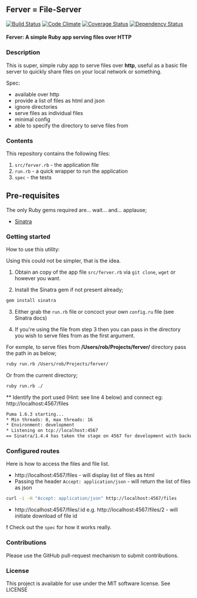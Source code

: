 ## Ferver = File-Server

[![Build Status](https://travis-ci.org/rob-murray/ferver.png?branch=master)](https://travis-ci.org/rob-murray/ferver) [![Code Climate](https://codeclimate.com/github/rob-murray/ferver.png)](https://codeclimate.com/github/rob-murray/ferver) [![Coverage Status](https://coveralls.io/repos/rob-murray/ferver/badge.png)](https://coveralls.io/r/rob-murray/ferver) [![Dependency Status](https://gemnasium.com/rob-murray/ferver.png)](https://gemnasium.com/rob-murray/ferver)

#### Ferver: A simple Ruby app serving files over HTTP

### Description

This is super, simple ruby app to serve files over **http**, useful as a basic file server to quickly share files on your local network or something.

Spec:

* available over http
* provide a list of files as html and json
* ignore directories
* serve files as individual files
* minimal config
* able to specify the directory to serve files from


### Contents

This repository contains the following files:

1. `src/ferver.rb` - the application file
2. `run.rb` - a quick wrapper to run the application
2. `spec` - the tests

## Pre-requisites

The only Ruby gems required are... wait... and... applause;

* [Sinatra](http://www.sinatrarb.com/)

### Getting started

How to use this utility:

Using this could not be simpler, that is the idea.

1) Obtain an copy of the app file `src/ferver.rb` via `git clone`, `wget` or however you want.

2) Install the Sinatra gem if not present already;

```bash
gem install sinatra
```

3) Either grab the `run.rb` file or concoct your own `config.ru` file (see Sinatra docs)

4) If you're using the file from step 3 then you can pass in the directory you wish to serve files from as the first argument.

For exmple, to serve files from **/Users/rob/Projects/ferver/** directory pass the path in as below;

```bash
ruby run.rb /Users/rob/Projects/ferver/
```

Or from the current directory;

```bash
ruby run.rb ./
```


** Identify the port used (Hint: see line 4 below) and connect eg: http://localhost:4567/files

```bash
Puma 1.6.3 starting...
* Min threads: 0, max threads: 16
* Environment: development
* Listening on tcp://localhost:4567
== Sinatra/1.4.4 has taken the stage on 4567 for development with backup from Puma
```

### Configured routes

Here is how to access the files and file list.

* http://localhost:4567/files - will display list of files as html
* Passing the header `Accept: application/json` - will return the list of files as json

```bash
curl -i -H "Accept: application/json" http://localhost:4567/files
```

* http://localhost:4567/files/:id e.g. http://localhost:4567/files/2 - will initiate download of file id


**!** Check out the `spec` for how it works really.



### Contributions

Please use the GitHub pull-request mechanism to submit contributions.

### License

This project is available for use under the MIT software license.
See LICENSE